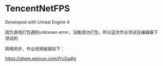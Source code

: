 # TencentNetFPS

Developed with Unreal Engine 4

因为游戏打包遇到unknown error，没能成功打包，所以这次作业测试在编辑器下测试的

网络同步，作业视频链接如下：

https://share.weiyun.com/jYvGadIg
